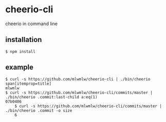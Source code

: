 cheerio-cli
===========

cheerio in command line

installation
-----------
    $ npm install
    
example 
-----------
    $ curl -s https://github.com/mlwmlw/cheerio-cli | ./bin/cheerio span[itemprop=title]
    mlwmlw
    $ curl -s https://github.com/mlwmlw/cheerio-cli/commits/master | ./bin/cheerio .commit:last-child a:eq(1)
    07b0406
		$ curl -s https://github.com/mlwmlw/cheerio-cli/commits/master | ./bin/cheerio .commit -o size
		6
